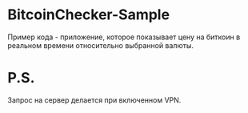 # BitcoinChecker-Sample

Пример кода - приложение, которое показывает цену на биткоин в реальном времени относительно выбранной валюты.

# P.S.

Запрос на сервер делается при включенном VPN.
